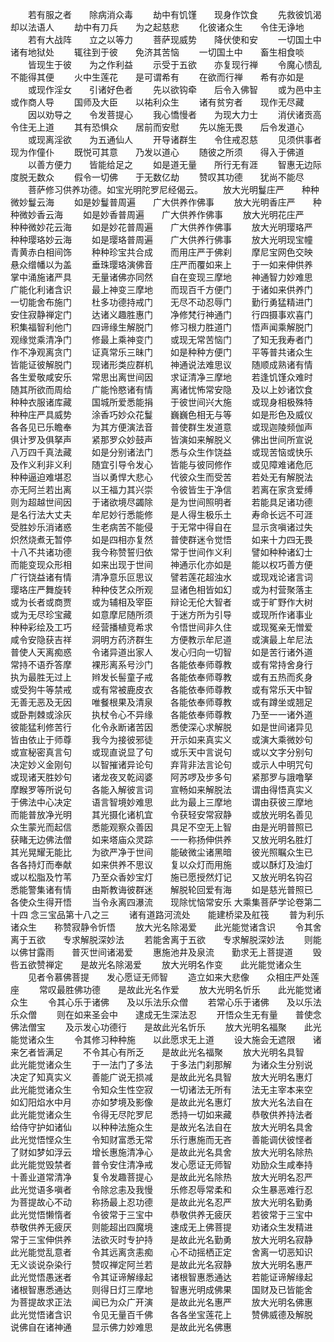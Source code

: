 <!-- { "loadSidebar": true } -->
　　若有服之者　　除病消众毒
　　劫中有饥馑　　现身作饮食
　　先救彼饥渴　　却以法语人
　　劫中有刀兵　　为之起慈悲
　　化彼诸众生　　令住无诤地
　　若有大战阵　　立之以等力
　　菩萨现威势　　降伏使和安
　　一切国土中　　诸有地狱处
　　辄往到于彼　　免济其苦恼
　　一切国土中　　畜生相食啖
　　皆现生于彼　　为之作利益
　　示受于五欲　　亦复现行禅
　　令魔心愦乱　　不能得其便
　　火中生莲花　　是可谓希有
　　在欲而行禅　　希有亦如是
　　或现作淫女　　引诸好色者
　　先以欲钩牵　　后令入佛智
　　或为邑中主　　或作商人导
　　国师及大臣　　以祐利众生
　　诸有贫穷者　　现作无尽藏
　　因以劝导之　　令发菩提心
　　我心憍慢者　　为现大力士
　　消伏诸贡高　　令住无上道
　　其有恐惧众　　居前而安慰
　　先以施无畏　　后令发道心
　　或现离淫欲　　为五通仙人
　　开导诸群生　　令住戒忍慈
　　见须供事者　　现为作僮仆
　　既悦可其意　　乃发以道心
　　随彼之所须　　得入于佛道
　　以善方便力　　皆能给足之
　　如是道无量　　所行无有涯
　　智惠无边际　　度脱无数众
　　假令一切佛　　于无数亿劫
　　赞叹其功德　　犹尚不能尽
　　菩萨修习供养功德。如宝光明陀罗尼经偈云。
　　放大光明鬘庄严　　种种微妙鬘云海
　　如是妙鬘普周遍　　广大供养作佛事
　　放大光明香庄严　　种种微妙香云海
　　如是妙香普周遍　　广大供养作佛事
　　放大光明花庄严　　种种微妙花云海
　　如是妙花普周遍　　广大供养作佛事
　　放大光明璎珞严　　种种璎珞妙云海
　　如是璎珞普周遍　　广大供养行佛事
　　放大光明现宝幢　　青黄赤白相间饰
　　种种珍宝共合成　　而用庄严于佛刹
　　摩尼宝网色交映　　悬众缯幡以为盖
　　垂珠璎珞演佛音　　庄严而覆如来上
　　于一如来伸供养　　掌中涌施诸严具
　　无量诸佛亦同然　　自在变现三摩地
　　神通智力妙难思　　广能化利诸含识
　　最上神变三摩地　　而现百千方便门
　　于诸如来供养门　　一切能舍布施门
　　杜多功德持戒门　　无尽不动忍辱门
　　勤行勇猛精进门　　安住寂静禅定门
　　达诸义趣胜惠门　　净修梵行神通门
　　行四摄事欢喜门　　积集福智利他门
　　四谛缘生解脱门　　修习根力胜道门
　　悟声闻乘解脱门　　观缘觉乘清净门
　　修最上乘神变门　　或现无常苦恼门
　　了知无我寿者门　　作不净观离贪门
　　证真常乐三昧门　　如是种种方便门
　　平等普共诸众生　　皆能证彼解脱门
　　现诸形类应群机　　神通说法难思议
　　随顺成熟诸有情　　各生爱敬咸安乐
　　常思出离世间因　　求证清净三摩地
　　若逢饥馑众难时　　随其所欲而周给
　　广能怜愍诸有情　　离诸忧怖常安隐
　　及以上妙诸饮食　　种种衣服诸库藏
　　国城所爱悉能捐　　于彼世间兴大施
　　或现身相极殊特　　种种庄严具威势
　　涂香巧妙众花鬘　　巍巍色相无与等
　　如是形色及威仪　　各各见已乐瞻奉
　　为其方便演法音　　普使群生发道意
　　或现迦陵频伽声　　俱计罗及俱拏声
　　紧那罗众妙鼓声　　皆演如来解脱义
　　佛出世间所宣说　　八万四千真法藏
　　如是分别诸法门　　悉与众生作饶益
　　或现苦恼或快乐　　及作义利非义利
　　随宜引导令发心　　皆能与彼同修作
　　或见障难诸危厄　　种种逼迫难堪忍
　　当以勇悍大悲心　　代彼众生而受苦
　　若处无有解脱法　　亦无阿兰若出离
　　以王福力其兴崇　　令彼皆生于净信
　　若离在家贪爱缚　　则为超越世间因
　　于诸欲境尽蠲除　　是为世间照明者
　　若能具足诸功德　　是名行法大丈夫
　　牟尼妙行悉能修　　是人得生极乐土
　　寿命长远不可涯　　受胜妙乐消诸惑
　　生老病苦不能侵　　于无常中得自在
　　显示贪嗔诸过失　　炽然烧煮无暂停
　　如是四相亦复然　　普使群迷令觉悟
　　如来十力四无畏　　十八不共诸功德
　　我今称赞誓归依　　常于世间作义利
　　譬如种种诸幻士　　而能变现众形相
　　如来出现于世间　　神通示化亦如是
　　能以权巧善方便　　广行饶益诸有情
　　清净意乐叵思议　　譬若莲花超浊水
　　或现戏论诸言词　　璎珞庄严舞旋转
　　种种伎艺众所观　　显诸色相皆如幻
　　或为村营聚落主　　或为长者或商贾
　　或为辅相及宰臣　　辩论无伦大智者
　　或于旷野作大树　　或为无尽珍宝藏
　　如意摩尼随所须　　于迷方所为引导
　　或现所作诸事业　　种种彩绘及工巧
　　经营播植竞希求　　令悟世间非久住
　　或现冤亲无憎爱　　咸令安隐获吉祥
　　洞明方药济群生　　方便教示牟尼道
　　或演最上牟尼法　　普使人天离痴惑
　　令诸异道出家人　　发心归向一切智
　　如是苦行诸外道　　常持不语乔答摩
　　裸形离系号沙门　　各能依奉师尊教
　　或有常持舍身行　　执为最胜无过上
　　辫发长髻童子戒　　各能依奉师尊教
　　或有五热而炙身　　或受狗牛等禁戒
　　或有常被鹿皮衣　　各能依奉师尊教
　　或有常乐天中智　　无善无恶及无因
　　唯餐根果及清泉　　各能依奉师尊教
　　或有蹲坐或翘足　　或卧荆棘或涂灰
　　执杖令心不异缘　　各能依奉师尊教
　　乃至一一诸外道　　彼能猛利修苦行
　　化令永断诸苦因　　悉使深心求解脱
　　如是世间诸异见　　皆由依止于师尊
　　我今为接彼邪徒　　开示如来真实义
　　或演大乘微妙句　　或宣秘密真言句
　　或现直说显了句　　或乐天中言说句
　　或以文字分别句　　决定妙义金刚句
　　以智摧诸异论句　　弃背非法言论句
　　或示人中明咒句　　或现诸天胜妙句
　　诸龙夜叉乾闼婆　　阿苏啰及步多句
　　紧那罗与誐噜拏　　摩睺罗等所说句
　　各能入解彼言词　　宣畅如来解脱法
　　谓由得悟真实义　　于佛法中心决定
　　语言智境妙难思　　此为最上三摩地
　　谓由获彼三摩地　　而能普放净光明
　　其光摄化诸机宜　　令获轻安常寂静
　　或放光明名善见　　众生蒙光而起信
　　悉能观察众善因　　具足不空无上智
　　由是光明普照已　　获睹无边佛法僧
　　如来塔庙众灵踪　　一一称扬伸供养
　　又放光明名胜灯　　其光晃耀无能比
　　为欲严净于世间　　能破微尘诸黑暗
　　彼光照瞩众生已　　各各持灯而奉献
　　如来供养不思议　　复以众灯而用施
　　或以酥灯及油灯　　或以松脂及竹苇
　　乃至众香妙宝灯　　施已愿授然灯记
　　又放光明名钩召　　悉能警集诸有情
　　由斯教诲彼群迷　　解脱轮回爱有海
　　如是慈光普照已　　各使众生得开悟
　　当令永离四瀑流　　现除忧恼常安乐
大乘集菩萨学论卷第二十四
念三宝品第十八之三
　　诸有道路河流处　　能建桥梁及舡筏
　　普为利乐诸众生　　称赞寂静令忻悟
　　放大光名除渴爱　　此光能觉诸含识
　　令其舍离于五欲　　专求解脱深妙法
　　若能舍离于五欲　　专求解脱深妙法
　　则能以佛甘露雨　　普灭世间诸渴爱
　　惠施池井及泉流　　勤求无上菩提道
　　毁呰五欲赞禅定　　是故光名除渴爱
　　放大光明名作变　　此光能觉诸众生
　　见者令慕佛菩提　　发心愿证无师智
　　造立如来大悲像　　众相庄严处莲座
　　常叹最胜佛功德　　是故此光名作爱
　　放大光明名忻乐　　此光能觉诸众生
　　令其心乐于诸佛　　及以乐法乐众僧
　　若常心乐于诸佛　　及以乐法乐众僧
　　则在如来圣会中　　逮成无生深法忍
　　开悟众生无有量　　普使念佛法僧宝
　　及示发心功德行　　是故此光名忻乐
　　放大光明名福聚　　此光能觉诸众生
　　令其修习种种施　　以此愿求无上道
　　设大施会无遮限　　诸来乞者皆满足
　　不令其心有所乏　　是故此光名福聚
　　放大光明名具智　　此光能觉诸众生
　　于一法门了多法　　于多法门刹那解
　　为诸众生分别说　　决定了知真实义
　　善能广说无损减　　是故此光名具智
　　放大光明名惠灯　　此光能觉诸众生
　　令知众生性空寂　　一切诸法无所有
　　法无主宰本来空　　如幻阳焰水中月
　　亦如梦境及影像　　是故此光名惠灯
　　放大光名法自在　　此光能觉诸众生
　　令得无尽陀罗尼　　悉持一切如来藏
　　恭敬供养持法者　　给侍守护如诸仙
　　以种种法施众生　　是故光名法自在
　　放大光明名具舍　　此光觉悟悭众生
　　令知财富悉无常　　乐行惠施而无吝
　　善能调伏彼悭者　　了财如梦如浮云
　　增长惠施清净心　　是故此光名具舍
　　放大光明名除热　　此光能觉毁禁者
　　普令安住清净戒　　发心愿证无师智
　　劝励众生咸奉持　　十善业道常清净
　　复令发趣菩提心　　是故此光名除热
　　放大光明名忍严　　此光觉语多嗔者
　　令除忿恚及我慢　　乐修忍辱常柔和
　　众生暴恶难行忍　　为菩提故心不动
　　称扬最上忍功德　　是故此光名忍严
　　放大光明名勤勇　　此光觉悟懒惰者
　　令彼常于三宝中　　恭敬供养无疲厌
　　若彼常于三宝中　　恭敬供养无疲厌
　　则能超出四魔境　　速成无上佛菩提
　　劝诸众生发精进　　常于三宝伸供养
　　法欲灭时专护持　　是故此光名勤勇
　　放大光明名寂静　　此光能觉乱意者
　　令其远离贪恚痴　　心不动摇栖正定
　　舍离一切恶知识　　无义谈说杂染行
　　赞叹禅定阿兰若　　是故此光名寂静
　　放大光明名惠严　　此光觉悟愚迷者
　　令其证谛解缘起　　诸根智惠悉通达
　　若能证谛解缘起　　诸根智惠悉通达
　　则得日灯三摩地　　智惠光明成佛果
　　国财及已皆能舍　　为菩提故求正法
　　闻已为众广开演　　是故此光名惠严
　　放大光明名佛惠　　此光觉悟诸含识
　　令见无量百千佛　　各各坐宝莲花上
　　赞佛威德及解脱　　说佛自在诸神通
　　显示佛力妙难思　　是故此光名佛惠
